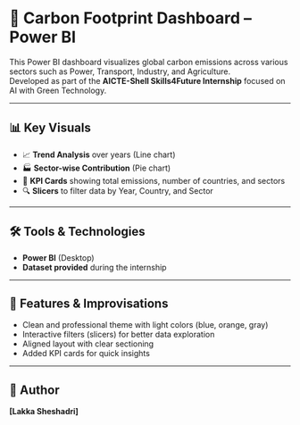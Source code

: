 # 🌿 Carbon Footprint Dashboard – Power BI

This Power BI dashboard visualizes global carbon emissions across various sectors such as Power, Transport, Industry, and Agriculture.  
Developed as part of the **AICTE-Shell Skills4Future Internship** focused on AI with Green Technology.

---

## 📊 Key Visuals
- 📈 **Trend Analysis** over years (Line chart)
- 🏭 **Sector-wise Contribution** (Pie chart)
- 📌 **KPI Cards** showing total emissions, number of countries, and sectors
- 🔍 **Slicers** to filter data by Year, Country, and Sector

---

## 🛠️ Tools & Technologies
- **Power BI** (Desktop)
- **Dataset provided** during the internship

---

## 🚀 Features & Improvisations
- Clean and professional theme with light colors (blue, orange, gray)
- Interactive filters (slicers) for better data exploration
- Aligned layout with clear sectioning
- Added KPI cards for quick insights

---

## 👤 Author
**[Lakka Sheshadri]**  




